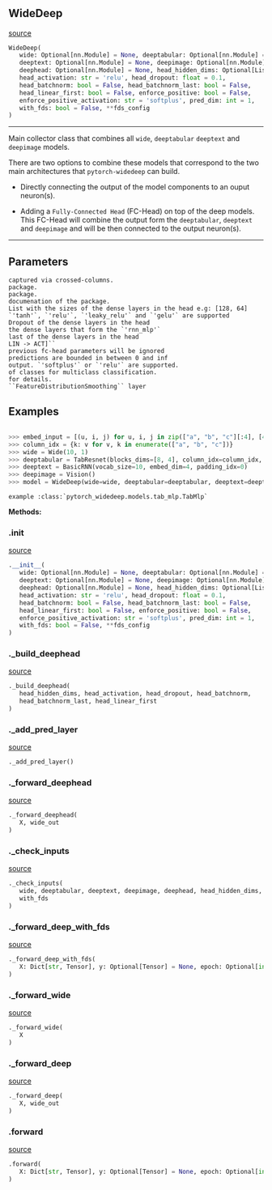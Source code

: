 #


## WideDeep
[source](https://github.com/jrzaurin/pytorch-widedeep/blob/master/pytorch_widedeep/models/wide_deep.py/#L27)
```python 
WideDeep(
   wide: Optional[nn.Module] = None, deeptabular: Optional[nn.Module] = None,
   deeptext: Optional[nn.Module] = None, deepimage: Optional[nn.Module] = None,
   deephead: Optional[nn.Module] = None, head_hidden_dims: Optional[List[int]] = None,
   head_activation: str = 'relu', head_dropout: float = 0.1,
   head_batchnorm: bool = False, head_batchnorm_last: bool = False,
   head_linear_first: bool = False, enforce_positive: bool = False,
   enforce_positive_activation: str = 'softplus', pred_dim: int = 1,
   with_fds: bool = False, **fds_config
)
```


---
Main collector class that combines all ``wide``, ``deeptabular``
``deeptext`` and ``deepimage`` models.

There are two options to combine these models that correspond to the
two main architectures that ``pytorch-widedeep`` can build.

- Directly connecting the output of the model components to an ouput neuron(s).

- Adding a `Fully-Connected Head` (FC-Head) on top of the deep models.
  This FC-Head will combine the output form the ``deeptabular``, ``deeptext`` and
  ``deepimage`` and will be then connected to the output neuron(s).

---
Parameters
----------
    captured via crossed-columns.
    package.
    package.
    documenation of the package.
    List with the sizes of the dense layers in the head e.g: [128, 64]
    `'tanh'`, `'relu'`, `'leaky_relu'` and `'gelu'` are supported
    Dropout of the dense layers in the head
    the dense layers that form the `'rnn_mlp'`
    last of the dense layers in the head
    LIN -> ACT]``
    previous fc-head parameters will be ignored
    predictions are bounded in between 0 and inf
    output. `'softplus'` or `'relu'` are supported.
    of classes for multiclass classification.
    for details.
    ``FeatureDistributionSmoothing`` layer

Examples
--------


```python

>>> embed_input = [(u, i, j) for u, i, j in zip(["a", "b", "c"][:4], [4] * 3, [8] * 3)]
>>> column_idx = {k: v for v, k in enumerate(["a", "b", "c"])}
>>> wide = Wide(10, 1)
>>> deeptabular = TabResnet(blocks_dims=[8, 4], column_idx=column_idx, cat_embed_input=embed_input)
>>> deeptext = BasicRNN(vocab_size=10, embed_dim=4, padding_idx=0)
>>> deepimage = Vision()
>>> model = WideDeep(wide=wide, deeptabular=deeptabular, deeptext=deeptext, deepimage=deepimage)

```

    example :class:`pytorch_widedeep.models.tab_mlp.TabMlp`


**Methods:**


### .__init__
[source](https://github.com/jrzaurin/pytorch-widedeep/blob/master/pytorch_widedeep/models/wide_deep.py/#L122)
```python
.__init__(
   wide: Optional[nn.Module] = None, deeptabular: Optional[nn.Module] = None,
   deeptext: Optional[nn.Module] = None, deepimage: Optional[nn.Module] = None,
   deephead: Optional[nn.Module] = None, head_hidden_dims: Optional[List[int]] = None,
   head_activation: str = 'relu', head_dropout: float = 0.1,
   head_batchnorm: bool = False, head_batchnorm_last: bool = False,
   head_linear_first: bool = False, enforce_positive: bool = False,
   enforce_positive_activation: str = 'softplus', pred_dim: int = 1,
   with_fds: bool = False, **fds_config
)
```


### ._build_deephead
[source](https://github.com/jrzaurin/pytorch-widedeep/blob/master/pytorch_widedeep/models/wide_deep.py/#L216)
```python
._build_deephead(
   head_hidden_dims, head_activation, head_dropout, head_batchnorm,
   head_batchnorm_last, head_linear_first
)
```


### ._add_pred_layer
[source](https://github.com/jrzaurin/pytorch-widedeep/blob/master/pytorch_widedeep/models/wide_deep.py/#L247)
```python
._add_pred_layer()
```


### ._forward_deephead
[source](https://github.com/jrzaurin/pytorch-widedeep/blob/master/pytorch_widedeep/models/wide_deep.py/#L278)
```python
._forward_deephead(
   X, wide_out
)
```


### ._check_inputs
[source](https://github.com/jrzaurin/pytorch-widedeep/blob/master/pytorch_widedeep/models/wide_deep.py/#L338)
```python
._check_inputs(
   wide, deeptabular, deeptext, deepimage, deephead, head_hidden_dims, pred_dim,
   with_fds
)
```


### ._forward_deep_with_fds
[source](https://github.com/jrzaurin/pytorch-widedeep/blob/master/pytorch_widedeep/models/wide_deep.py/#L321)
```python
._forward_deep_with_fds(
   X: Dict[str, Tensor], y: Optional[Tensor] = None, epoch: Optional[int] = None
)
```


### ._forward_wide
[source](https://github.com/jrzaurin/pytorch-widedeep/blob/master/pytorch_widedeep/models/wide_deep.py/#L269)
```python
._forward_wide(
   X
)
```


### ._forward_deep
[source](https://github.com/jrzaurin/pytorch-widedeep/blob/master/pytorch_widedeep/models/wide_deep.py/#L302)
```python
._forward_deep(
   X, wide_out
)
```


### .forward
[source](https://github.com/jrzaurin/pytorch-widedeep/blob/master/pytorch_widedeep/models/wide_deep.py/#L195)
```python
.forward(
   X: Dict[str, Tensor], y: Optional[Tensor] = None, epoch: Optional[int] = None
)
```

